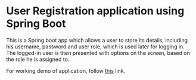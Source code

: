 # User Registration application using Spring Boot

This is a Spring boot app which allows a user to store its details, including his username, password and user role, which is used later for logging in.
The logged-in user is then presented with options on the screen, based on the role he is assigned to.

For working demo of application, follow [this](https://spring-user-registration.herokuapp.com/) link.
